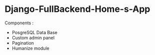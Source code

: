 # Django-FullBackend-Home-s-App

Components :

- PosgreSQL Data Base
- Custom admin panel
- Pagination
- Humanize module

